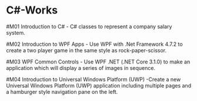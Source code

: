 # C#-Works

#M01 Introduction to C# - C# classes to represent a company salary system.

#M02 Introduction to WPF Apps - Use WPF with .Net Framework 4.7.2 to create a two player game in the same style as rock-paper-scissor.

#M03 WPF Common Controls - Use WPF .NET (.NET Core 3.1.0) to make an application which will display a series of images in sequence.

#M04 Introduction to Universal Windows Platform (UWP) -Create a new Universal Windows Platform (UWP) application including multiple pages and a hamburger style navigation pane on the left.
